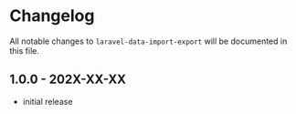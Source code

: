 # Changelog

All notable changes to `laravel-data-import-export` will be documented in this file.

## 1.0.0 - 202X-XX-XX

- initial release
